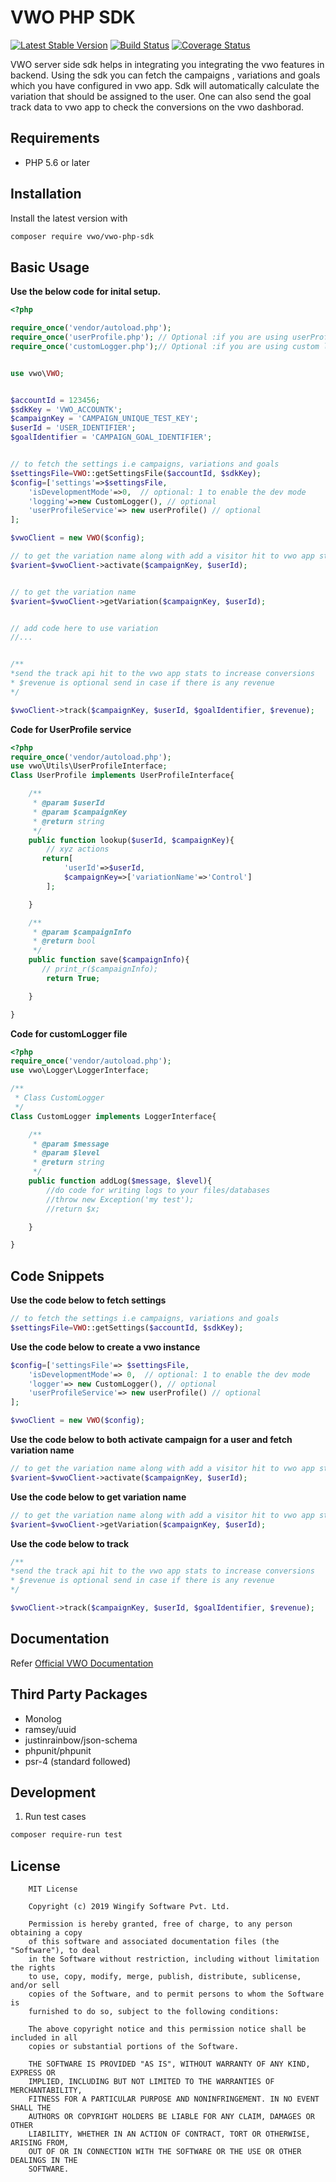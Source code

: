 # VWO PHP SDK

[![Latest Stable Version](https://img.shields.io/packagist/v/vwo/vwo-php-sdk.svg)](https://packagist.org/packages/vwo/vwo-php-sdk) [![Build Status](http://img.shields.io/travis/wingify/vwo-php-sdk/master.svg?style=flat)](http://travis-ci.org/wingify/vwo-php-sdk) [![Coverage Status](https://coveralls.io/repos/github/wingify/vwo-php-sdk/badge.svg?branch=master)](https://coveralls.io/github/wingify/vwo-php-sdk?branch=master)

VWO server side sdk helps in integrating you integrating the vwo features in backend.
Using the sdk you can fetch the campaigns , variations and goals which you have configured
in vwo app. Sdk will automatically calculate the variation that should be assigned to the user.
One can also send the goal track data to vwo app to check the conversions on the vwo dashborad.


## Requirements
* PHP 5.6 or later

## Installation

Install the latest version with

```bash
composer require vwo/vwo-php-sdk
```

## Basic Usage

**Use the below code for inital setup.**

```php
<?php

require_once('vendor/autoload.php');
require_once('userProfile.php'); // Optional :if you are using userProfile service feature
require_once('customLogger.php');// Optional :if you are using custom logging feature


use vwo\VWO;


$accountId = 123456;
$sdkKey = 'VWO_ACCOUNTK';
$campaignKey = 'CAMPAIGN_UNIQUE_TEST_KEY';
$userId = 'USER_IDENTIFIER';
$goalIdentifier = 'CAMPAIGN_GOAL_IDENTIFIER';


// to fetch the settings i.e campaigns, variations and goals
$settingsFile=VWO::getSettingsFile($accountId, $sdkKey);
$config=['settings'=>$settingsFile,
    'isDevelopmentMode'=>0,  // optional: 1 to enable the dev mode
    'logging'=>new CustomLogger(), // optional
    'userProfileService'=> new userProfile() // optional
];

$vwoClient = new VWO($config);

// to get the variation name along with add a visitor hit to vwo app stats
$varient=$vwoClient->activate($campaignKey, $userId);


// to get the variation name
$varient=$vwoClient->getVariation($campaignKey, $userId);


// add code here to use variation
//...


/**
*send the track api hit to the vwo app stats to increase conversions
* $revenue is optional send in case if there is any revenue
*/

$vwoClient->track($campaignKey, $userId, $goalIdentifier, $revenue);
```

**Code for UserProfile service**

```php
<?php
require_once('vendor/autoload.php');
use vwo\Utils\UserProfileInterface;
Class UserProfile implements UserProfileInterface{

    /**
     * @param $userId
     * @param $campaignKey
     * @return string
     */
    public function lookup($userId, $campaignKey){
        // xyz actions
       return[
            'userId'=>$userId,
            $campaignKey=>['variationName'=>'Control']
        ];

    }

    /**
     * @param $campaignInfo
     * @return bool
     */
    public function save($campaignInfo){
       // print_r($campaignInfo);
        return True;

    }

}
```

**Code for customLogger file**

```php
<?php
require_once('vendor/autoload.php');
use vwo\Logger\LoggerInterface;

/**
 * Class CustomLogger
 */
Class CustomLogger implements LoggerInterface{

    /**
     * @param $message
     * @param $level
     * @return string
     */
    public function addLog($message, $level){
        //do code for writing logs to your files/databases
        //throw new Exception('my test');
        //return $x;

    }

}
```

## Code Snippets

**Use the code below to fetch settings**

```php
// to fetch the settings i.e campaigns, variations and goals
$settingsFile=VWO::getSettings($accountId, $sdkKey);
```

**Use the code below to create a vwo instance**

```php
$config=['settingsFile'=> $settingsFile,
    'isDevelopmentMode'=> 0,  // optional: 1 to enable the dev mode
    'logger'=> new CustomLogger(), // optional
    'userProfileService'=> new userProfile() // optional
];

$vwoClient = new VWO($config);
```

**Use the code below to both activate campaign for a user and fetch variation name**

```php
// to get the variation name along with add a visitor hit to vwo app stats
$varient=$vwoClient->activate($campaignKey, $userId);
```

**Use the code below to get variation name**

```php
// to get the variation name along with add a visitor hit to vwo app stats
$varient=$vwoClient->getVariation($campaignKey, $userId);
```

**Use the code below to track**

```php
/**
*send the track api hit to the vwo app stats to increase conversions
* $revenue is optional send in case if there is any revenue
*/

$vwoClient->track($campaignKey, $userId, $goalIdentifier, $revenue);
```

## Documentation

Refer [Official VWO Documentation](https://developers.vwo.com/reference#server-side-introduction)

## Third Party Packages

* Monolog
* ramsey/uuid
* justinrainbow/json-schema
* phpunit/phpunit
* psr-4 (standard followed)

## Development

1. Run test cases

```bash
composer require-run test
```

## License

```text
    MIT License

    Copyright (c) 2019 Wingify Software Pvt. Ltd.

    Permission is hereby granted, free of charge, to any person obtaining a copy
    of this software and associated documentation files (the "Software"), to deal
    in the Software without restriction, including without limitation the rights
    to use, copy, modify, merge, publish, distribute, sublicense, and/or sell
    copies of the Software, and to permit persons to whom the Software is
    furnished to do so, subject to the following conditions:

    The above copyright notice and this permission notice shall be included in all
    copies or substantial portions of the Software.

    THE SOFTWARE IS PROVIDED "AS IS", WITHOUT WARRANTY OF ANY KIND, EXPRESS OR
    IMPLIED, INCLUDING BUT NOT LIMITED TO THE WARRANTIES OF MERCHANTABILITY,
    FITNESS FOR A PARTICULAR PURPOSE AND NONINFRINGEMENT. IN NO EVENT SHALL THE
    AUTHORS OR COPYRIGHT HOLDERS BE LIABLE FOR ANY CLAIM, DAMAGES OR OTHER
    LIABILITY, WHETHER IN AN ACTION OF CONTRACT, TORT OR OTHERWISE, ARISING FROM,
    OUT OF OR IN CONNECTION WITH THE SOFTWARE OR THE USE OR OTHER DEALINGS IN THE
    SOFTWARE.
```
